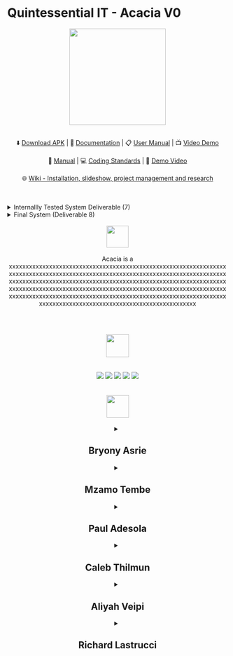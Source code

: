# Quintessential IT - Acacia V0
<div class="img-container" align="center"> 
  <img height="220px" src="https://user-images.githubusercontent.com/83949715/168036007-b6e2d8b3-f17b-4f3d-b664-e024118fdf36.png" /> <br/> <br/>
</div>

  <p align="center">
    ⬇️
    <a href="">Download APK</a>
    | 📝
    <a href="">Documentation</a>
    | 📋
    <a href="">User Manual</a>
    | 📺
    <a href="">Video Demo</a>
    <br> <br>
    📔
    <a href="">Manual</a>
    | 💻
    <a href="">Coding Standards</a>
    | 🎥 
    <a href="">Demo Video</a>
    <br> <br>
    🌐
    <a href="">Wiki - Installation, slideshow, project management and research</a>
    
  </p>
  <br />   <br />
  

  <details>
  <summary>Internallly Tested System Deliverable (7) </summary>
  <p align="center">
    🎥
    <a href=""> Demo </a>
    | 📝
    <a href=""> Documentation </a>
    | 📋
    <a href=""> Manual </a>
  </p> <br/>
  </details>
  
  <details>
  <summary> Final System (Deliverable 8) </summary>
  <p align="center">
    🎥
    <a href=""> Demo </a>
    | 📝
    <a href=""> Documentation </a>
    | 📋
    <a href=""> Manual </a>
  </p> <br/>
  </details>
  
  
    
<br>

<!-- Project Description  -->
<div class="img-container" align="center"> 
  <img height="50px" src="https://user-images.githubusercontent.com/83949715/168064805-34d473b7-d845-4740-a9a0-a7a754725a85.png" /> <br/> <br/>
</div>
<div align= "center"> 
Acacia is a xxxxxxxxxxxxxxxxxxxxxxxxxxxxxxxxxxxxxxxxxxxxxxxxxxxxxxxxxxxxxxxxxxxxxxxxxxxxxxxxxxxxxxxxxxxxxxxxxxxxxxxxxxxxxxxxxxxxxxxxxxxxxxxxxxxxxxxxxxxxxxxxxxxxxxxxxxxxxxxxxxxxxxxxxxxxxxxxxxxxxxxxxxxxxxxxxxxxxxxxxxxxxxxxxxxxxxxxxxxxxxxxxxxxxxxxxxxxxxxxxxxxxxxxxxxxxxxxxxxxxxxxxxxxxxxxxxxxxxxxxxxxxxxxxxxxxxxxxxxxxxxxxxxxxxxxxxxxxxxxxxxxxxxxxxxxxxxxxxxxxxxxxxxxxxxxxxxxxxxxxxxxxxxxxxxx

<br/> <br/>

<!-- Technologies  -->
<div class="img-container" align="center"> 
  <img height="52px" src="https://user-images.githubusercontent.com/83949715/168104816-2c4f91a7-7da7-49ca-b210-7d83be12fbbb.png" /> <br/> <br/> <br/>
</div>
<div class="img-container" align="center"> 
   <img src="https://img.shields.io/badge/Dart-0175C2?style=for-the-badge&logo=dart&logoColor=white" />
   <img src="https://img.shields.io/badge/Flutter-02569B?style=for-the-badge&logo=flutter&logoColor=white" />
   <img src="https://img.shields.io/badge/GraphQl-E10098?style=for-the-badge&logo=graphql&logoColor=white" />
   <img src="https://img.shields.io/badge/amazonaws-FF9900?style=for-the-badge&logo=amazonaws&logoColor=white" />
   <img src="https://img.shields.io/badge/dotnet-512BD4?style=for-the-badge&logo=dotnet&logoColor=white" />  
</div>
<br/> <br/>

  <!-- Team Members  -->
<div class="img-container" align="center"> 
  <img height="51px" src="https://user-images.githubusercontent.com/83949715/168105259-31d067d9-c3d5-4e5b-8e58-17109a453927.png" /> <br/> <br/>
</div>
  
<details>
  <summary><h2>Bryony Asrie </h2> </summary>
  <div markdown="1">
      <img align="left" height="350px" src="https://media.licdn.com/dms/image/C4E03AQHGquCksCCexg/profile-displayphoto-shrink_400_400/0/1614073989075?e=1687392000&v=beta&t=TJCXw0tiOKhGUCxr0QMpRiYY32RWe3hqYUxSZ8kS1iA" /> 
      <p>
        xxxxxxxxxxxxxxxxxxxxxxxxxxxxxxxxxxxxxxxxxxxxxxxxxxx
        xxxxxxxxxxxxxxxxxxxxxxxxxxxxxxxxxxxxxxxxxxxxxxxxxxx
        xxxxxxxxxxxxxxxxxxxxxxxxxxxxxxxxxxxxxxxxxxxxxxxxxxx
        xxxxxxxxxxxxxxxxxxxxxxxxxxxxxxxxxxxxxxxxxxxxxxxxxxx
        xxxxxxxxxxxxxxxxxxxxxxxxxxxxxxxxxxxxxxxxxxxxxxxxxxx
      </p>
  ![image](https://github-readme-stats.vercel.app/api?username=mzamotembe&theme=slateorange)
    
  [![github](https://img.shields.io/badge/GitHub-100000?style=for-the-badge&logo=github&logoColor=white)](https://www.linkedin.com/in/bryony-asrie-67a469207/)
  [![linkedin](https://img.shields.io/badge/LinkedIn-0077B5?style=for-the-badge&logo=linkedin&logoColor=whit)](https://www.linkedin.com/in/bryony-asrie-67a469207/)
  </div>
 </details>
  
<details>
  <summary><h2>Mzamo Tembe</h2> </summary>
  <div markdown="1">
      <img align="left" height="350px" src="https://media.licdn.com/dms/image/D4D03AQHo1GadI5e3-w/profile-displayphoto-shrink_400_400/0/1665070269809?e=1687392000&v=beta&t=JSov-o5hE9ljd4s4hkQUdB0lWgtI4uifbY7QGUgK0pk" /> 
      <p>
        xxxxxxxxxxxxxxxxxxxxxxxxxxxxxxxxxxxxxxxxxxxxxxxxxxx
        xxxxxxxxxxxxxxxxxxxxxxxxxxxxxxxxxxxxxxxxxxxxxxxxxxx
        xxxxxxxxxxxxxxxxxxxxxxxxxxxxxxxxxxxxxxxxxxxxxxxxxxx
        xxxxxxxxxxxxxxxxxxxxxxxxxxxxxxxxxxxxxxxxxxxxxxxxxxx
        xxxxxxxxxxxxxxxxxxxxxxxxxxxxxxxxxxxxxxxxxxxxxxxxxxx
      </p>
  ![image](https://github-readme-stats.vercel.app/api?username=mzamotembe&theme=slateorange)
    
  [![github](https://img.shields.io/badge/GitHub-100000?style=for-the-badge&logo=github&logoColor=white)](https://github.com/MzamoTembe)
  [![linkedin](https://img.shields.io/badge/LinkedIn-0077B5?style=for-the-badge&logo=linkedin&logoColor=whit)](https://www.linkedin.com/in/mzamotembe/)
  </div>
 </details>
  
<details>
  <summary><h2>Paul Adesola </h2> </summary>
  <div markdown="1">
      <img align="left" height="350px" src="https://media.licdn.com/dms/image/D4D03AQG_B8SwbEk3sg/profile-displayphoto-shrink_400_400/0/1676753062801?e=1687392000&v=beta&t=nyTFW41l4A9B8o3mfuoL8uJIW7zexDM1_PWF8Woiz_o" /> 
      <p>
        xxxxxxxxxxxxxxxxxxxxxxxxxxxxxxxxxxxxxxxxxxxxxxxxxxx
        xxxxxxxxxxxxxxxxxxxxxxxxxxxxxxxxxxxxxxxxxxxxxxxxxxx
        xxxxxxxxxxxxxxxxxxxxxxxxxxxxxxxxxxxxxxxxxxxxxxxxxxx
        xxxxxxxxxxxxxxxxxxxxxxxxxxxxxxxxxxxxxxxxxxxxxxxxxxx
        xxxxxxxxxxxxxxxxxxxxxxxxxxxxxxxxxxxxxxxxxxxxxxxxxxx
      </p>
  ![image](https://github-readme-stats.vercel.app/api?username=u04897294&theme=slateorange)
    
  [![github](https://img.shields.io/badge/GitHub-100000?style=for-the-badge&logo=github&logoColor=white)](https://github.com/u04897294)
  [![linkedin](https://img.shields.io/badge/LinkedIn-0077B5?style=for-the-badge&logo=linkedin&logoColor=whit)](https://www.linkedin.com/in/paul-adesola-1b1079198/)
  </div>
</details>
  
<details>
  <summary><h2>Caleb Thilmun</h2> </summary>
  <div markdown="1">
      <img align="left" height="350px" src="https://media.licdn.com/dms/image/D4D03AQGtY0xwjuAEjA/profile-displayphoto-shrink_400_400/0/1679148827850?e=1687392000&v=beta&t=4OmXEZPqCuEoNZu6W-xd9BjkGbRb7iZ8C_1De_ckdf4" /> 
      <p>
        xxxxxxxxxxxxxxxxxxxxxxxxxxxxxxxxxxxxxxxxxxxxxxxxxxx
        xxxxxxxxxxxxxxxxxxxxxxxxxxxxxxxxxxxxxxxxxxxxxxxxxxx
        xxxxxxxxxxxxxxxxxxxxxxxxxxxxxxxxxxxxxxxxxxxxxxxxxxx
        xxxxxxxxxxxxxxxxxxxxxxxxxxxxxxxxxxxxxxxxxxxxxxxxxxx
        xxxxxxxxxxxxxxxxxxxxxxxxxxxxxxxxxxxxxxxxxxxxxxxxxxx
      </p>
  ![image](https://github-readme-stats.vercel.app/api?username=u20502509&theme=slateorange)
    
  [![github](https://img.shields.io/badge/GitHub-100000?style=for-the-badge&logo=github&logoColor=white)](https://github.com/u20502509)
  [![linkedin](https://img.shields.io/badge/LinkedIn-0077B5?style=for-the-badge&logo=linkedin&logoColor=whit)](https://www.linkedin.com/in/caleb-thilmun-b44056151/)
  </div>
</details> 
  
<details>
  <summary><h2>Aliyah Veipi</h2> </summary>
  <div markdown="1">
      <img align="left" height="350px" src="https://media.licdn.com/dms/image/D4D03AQGwidFCvSiHiA/profile-displayphoto-shrink_400_400/0/1681149961034?e=1687392000&v=beta&t=L35celY3JMCPpKO8Psb9j--q_Hm92K3qQL9aD3TJ3No" /> 
      <p>
        xxxxxxxxxxxxxxxxxxxxxxxxxxxxxxxxxxxxxxxxxxxxxxxxxxx
        xxxxxxxxxxxxxxxxxxxxxxxxxxxxxxxxxxxxxxxxxxxxxxxxxxx
        xxxxxxxxxxxxxxxxxxxxxxxxxxxxxxxxxxxxxxxxxxxxxxxxxxx
        xxxxxxxxxxxxxxxxxxxxxxxxxxxxxxxxxxxxxxxxxxxxxxxxxxx
        xxxxxxxxxxxxxxxxxxxxxxxxxxxxxxxxxxxxxxxxxxxxxxxxxxx
      </p>
  ![image](https://github-readme-stats.vercel.app/api?username=21504394&theme=slateorange)
    
  [![github](https://img.shields.io/badge/GitHub-100000?style=for-the-badge&logo=github&logoColor=white)](https://github.com/21504394)
  [![linkedin](https://img.shields.io/badge/LinkedIn-0077B5?style=for-the-badge&logo=linkedin&logoColor=whit)](https://www.linkedin.com/in/aliyah-veipi-4ba799161/)
  </div>
</details>
  
<details>
  <summary><h2>Richard Lastrucci</h2></summary>
  <div markdown="1">
      <img align="left" height="350px" src="https://user-images.githubusercontent.com/83949715/168029371-915564ae-73a0-4026-a47f-f7ec0c9ea688.png" /> 

      <p>
         I am a 3rd year Computer Science student specialising in Data
         Science. I am by no means the best programmer, but I make up
         for it in good people skills and a strong determination to
         succeed - I will pull an all nighter if necessary, provided I
         have enough coffee 🙂 
         I hope to pursue a career in data science as I like the overlap
         of computer science, business and statistics.
      </p>

  ![image](https://github-readme-stats.vercel.app/api?username=lastrucci01&theme=slateorange)

  [![github](https://img.shields.io/badge/GitHub-100000?style=for-the-badge&logo=github&logoColor=white)](https://github.com/lastrucci01)
  [![linkedin](https://img.shields.io/badge/LinkedIn-0077B5?style=for-the-badge&logo=linkedin&logoColor=whit)](https://www.linkedin.com/in/richard-lastrucci-9a63211a3/)
  </div> 
</details>
<br/>
